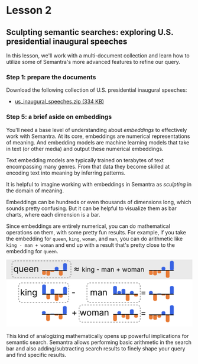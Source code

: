 # Lesson 2

## Sculpting semantic searches: exploring U.S. presidential inaugural speeches

In this lesson, we'll work with a multi-document collection and learn how to utilize some of Semantra's more advanced features to refine our query.

### Step 1: prepare the documents

Download the following collection of U.S. presidential inaugural speeches:

- [us_inaugural_speeches.zip (334 KB)](https://github.com/freedmand/semantra/raw/main/docs/example_docs/us_inaugural_speeches.pdf)

### Step 5: a brief aside on embeddings

You'll need a base level of understanding about _embeddings_ to effectively work with Semantra. At its core, embeddings are numerical representations of meaning. And embedding models are machine learning models that take in text (or other media) and output these numerical embeddings.

Text embedding models are typically trained on terabytes of text encompassing many genres. From that data they become skilled at encoding text into meaning by inferring patterns.

It is helpful to imagine working with embeddings in Semantra as _sculpting_ in the domain of meaning.

Embeddings can be hundreds or even thousands of dimensions long, which sounds pretty confusing. But it can be helpful to visualize them as bar charts, where each dimension is a bar.

Since embeddings are entirely numerical, you can do mathematical operations on them, with some pretty fun results. For example, if you take the embedding for `queen`, `king`, `woman`, and `man`, you can do arithmetic like `king - man + woman` and end up with a result that's pretty close to the embedding for `queen`.

![king - man + woman ~= queen diagram](img/queen_king_example.png)

This kind of analogizing mathematically opens up powerful implications for semantic search. Semantra allows performing basic arithmetic in the search bar and also adding/subtracting search results to finely shape your query and find specific results.
